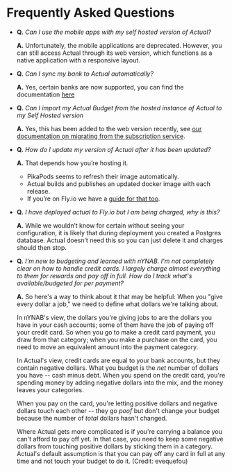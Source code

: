 # Frequently Asked Questions

- **Q.** _Can I use the mobile apps with my self hosted version of Actual?_

  **A.** Unfortunately, the mobile applications are deprecated. However, you can still access Actual through its web version, which functions as a native application with a responsive layout.

- **Q.** _Can I sync my bank to Actual automatically?_

  **A.** Yes, certain banks are now supported, you can find the documentation [here](./advanced/bank-sync.md)

- **Q.** _Can I import my Actual Budget from the hosted instance of Actual to my Self Hosted version_

  **A.** Yes, this has been added to the web version recently, see [our documentation on migrating from the subscription service](./migration/actual-import.md).

- **Q.** _How do I update my version of Actual after it has been updated?_

  **A.** That depends how you’re hosting it.

  - PikaPods seems to refresh their image automatically.
  - Actual builds and publishes an updated docker image with each release.
  - If you’re on Fly.io we have a [guide for that too](./install/fly.md#updating-actual).

- **Q.** _I have deployed actual to Fly.io but I am being charged, why is this?_

  **A.** While we wouldn’t know for certain without seeing your configuration, it is likely that during
  deployment you created a Postgres database. Actual doesn’t need this so you can just delete it and
  charges should then stop.

- **Q.** _I'm new to budgeting and learned with nYNAB. I'm not completely clear on how to handle credit
  cards. I largely charge almost everything to them for rewards and pay off in full. How do I track
  what's available/budgeted for per payment?_

  **A.** So here's a way to think about it that may be helpful: When you "give every dollar a job," we
  need to define what dollars we're talking about.

  In nYNAB's view, the dollars you're giving jobs to are the dollars you have in your cash accounts;
  some of them have the job of paying off your credit card. So when you go to make a credit card
  payment, you draw from that category; when you make a purchase on the card, you need to move an
  equivalent amount into the payment category.

  In Actual's view, credit cards are equal to your bank accounts, but they contain negative dollars.
  What you budget is the _net_ number of dollars you have -- cash minus debt. When you spend on the
  credit card, you're spending money by adding negative dollars into the mix, and the money leaves
  your categories.

  When you pay on the card, you're letting positive dollars and negative dollars touch each other --
  they go _poof_ but don't change your budget because the number of _total_ dollars hasn't changed.

  Where Actual gets more complicated is if you're carrying a balance you can't afford to pay off yet.
  In that case, you need to keep some negative dollars from touching positive dollars by sticking them
  in a category. Actual's default assumption is that you can pay off any card in full at any time and
  not touch your budget to do it. (Credit: evequefou)
